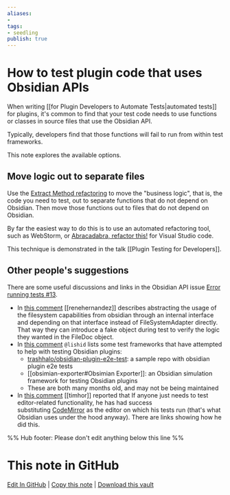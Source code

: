 ```yaml
---
aliases: 
- 
tags:
- seedling
publish: true
---
```


# How to test plugin code that uses Obsidian APIs

When writing [[for Plugin Developers to Automate Tests|automated tests]] for plugins, it's common to find that your test code needs to use functions or classes in source files that use the Obsidian API.

Typically, developers find that those functions will fail to run from within test frameworks.

This note explores the available options.

## Move logic out to separate files

Use the [Extract Method refactoring](https://refactoring.guru/extract-method) to move the "business logic", that is, the code you need to test, out to separate functions that do not depend on Obsidian. Then move those functions out to files that do not depend on Obsidian.

By far the easiest way to do this is to use an automated refactoring tool, such as WebStorm, or [Abracadabra, refactor this!](https://marketplace.visualstudio.com/items?itemName=nicoespeon.abracadabra) for Visual Studio code.

This technique is demonstrated in the talk [[Plugin Testing for Developers]].

## Other people's suggestions

There are some useful discussions and links in the Obsidian API issue [Error running tests #13](https://github.com/obsidianmd/obsidian-api/issues/13).

- In [this comment](https://github.com/obsidianmd/obsidian-api/issues/13#issuecomment-819035670) [[renehernandez]] describes abstracting the usage of the filesystem capabilities from obsidian through an internal interface and depending on that interface instead of FileSystemAdapter directly. That way they can introduce a fake object during test to verify the logic they wanted in the FileDoc object.
- In [this comment](https://github.com/obsidianmd/obsidian-api/issues/13#issuecomment-880504457) `@lishid` lists some test frameworks that have attempted to help with testing Obsidian plugins:
    - [trashhalo/obsidian-plugin-e2e-test](https://github.com/trashhalo/obsidian-plugin-e2e-test): a sample repo with obsidian plugin e2e tests
    - [[obsimian-exporter#Obsimian Exporter]]: an Obsidian simulation framework for testing Obsidian plugins
    - These are both many months old, and may not be being maintained
- In [this comment](https://github.com/obsidianmd/obsidian-api/issues/13#issuecomment-1003880942) [[timhor]] reported that If anyone just needs to test editor-related functionality, he has had success substituting [CodeMirror](https://codemirror.net/doc/manual.html) as the editor on which his tests run (that's what Obsidian uses under the hood anyway). There are links showing how he did this.

%% Hub footer: Please don't edit anything below this line %%

# This note in GitHub

<span class="git-footer">[Edit In GitHub](https://github.dev/obsidian-community/obsidian-hub/blob/main/04%20-%20Guides%2C%20Workflows%2C%20%26%20Courses/Guides/How%20to%20test%20plugin%20code%20that%20uses%20Obsidian%20APIs.md "git-hub-edit-note") | [Copy this note](https://raw.githubusercontent.com/obsidian-community/obsidian-hub/main/04%20-%20Guides%2C%20Workflows%2C%20%26%20Courses/Guides/How%20to%20test%20plugin%20code%20that%20uses%20Obsidian%20APIs.md "git-hub-copy-note") | [Download this vault](https://github.com/obsidian-community/obsidian-hub/archive/refs/heads/main.zip "git-hub-download-vault") </span>

